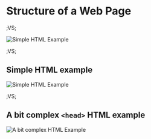 # Structure of a Web Page

;VS;

![Simple HTML Example](../assets/images/web-dev-basics/html-structure.png) <!-- .element: style="margin-inline: auto" -->

;VS;

## Simple HTML example

![Simple HTML Example](../assets/images/web-dev-basics/basic-html.png) <!-- .element: style="margin-inline: auto" -->

;VS;

## A bit complex `<head>` HTML example 

![A bit complex HTML Example](../assets/images/web-dev-basics/a-bit-complex-html.png) <!-- .element: style="margin-inline: auto; max-width: 70%;" -->